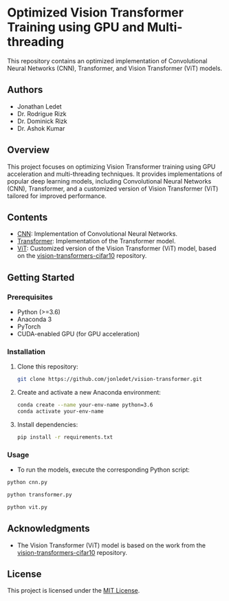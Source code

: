 # Optimized Vision Transformer Training using GPU and Multi-threading

This repository contains an optimized implementation of Convolutional Neural Networks (CNN), Transformer, and Vision Transformer (ViT) models.

## Authors
- Jonathan Ledet
- Dr. Rodrigue Rizk
- Dr. Dominick Rizk
- Dr. Ashok Kumar

## Overview

This project focuses on optimizing Vision Transformer training using GPU acceleration and multi-threading techniques. It provides implementations of popular deep learning models, including Convolutional Neural Networks (CNN), Transformer, and a customized version of Vision Transformer (ViT) tailored for improved performance.

## Contents

- [CNN](cnn.py): Implementation of Convolutional Neural Networks.
- [Transformer](transformer.py): Implementation of the Transformer model.
- [ViT](vit.py): Customized version of the Vision Transformer (ViT) model, based on the [vision-transformers-cifar10](https://github.com/kentaroy47/vision-transformers-cifar10) repository.

## Getting Started

### Prerequisites

- Python (>=3.6)
- Anaconda 3
- PyTorch
- CUDA-enabled GPU (for GPU acceleration)

### Installation

1. Clone this repository:

   ```bash
   git clone https://github.com/jonledet/vision-transformer.git
   ```

2. Create and activate a new Anaconda environment:

   ```bash
   conda create --name your-env-name python=3.6
   conda activate your-env-name
   ```

3. Install dependencies:

   ```bash
   pip install -r requirements.txt
   ```

### Usage

- To run the models, execute the corresponding Python script:

```bash
python cnn.py
```

```bash
python transformer.py
```

```bash
python vit.py
```

## Acknowledgments

- The Vision Transformer (ViT) model is based on the work from the [vision-transformers-cifar10](https://github.com/kentaroy47/vision-transformers-cifar10) repository.

## License

This project is licensed under the [MIT License](LICENSE).
